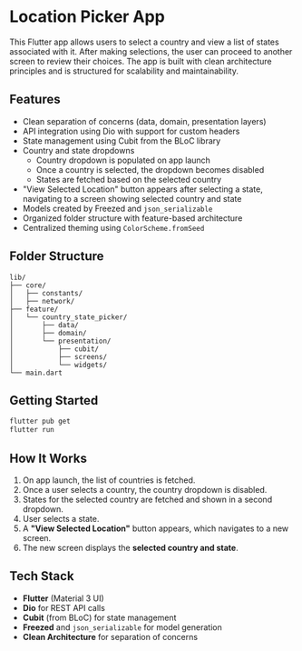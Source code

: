 # Location Picker App

This Flutter app allows users to select a country and view a list of states associated with it. After making selections, the user can proceed to another screen to review their choices. The app is built with clean architecture principles and is structured for scalability and maintainability.


## Features

- Clean separation of concerns (data, domain, presentation layers)
- API integration using Dio with support for custom headers
- State management using Cubit from the BLoC library
- Country and state dropdowns
    - Country dropdown is populated on app launch
    - Once a country is selected, the dropdown becomes disabled
    - States are fetched based on the selected country
- "View Selected Location" button appears after selecting a state, navigating to a screen showing selected country and state
- Models created by Freezed and `json_serializable`
- Organized folder structure with feature-based architecture
- Centralized theming using `ColorScheme.fromSeed`


## Folder Structure

```
lib/
├── core/
│   ├── constants/
│   ├── network/
├── feature/
│   └── country_state_picker/
│       ├── data/
│       ├── domain/
│       └── presentation/
│           ├── cubit/
│           ├── screens/
│           └── widgets/
└── main.dart
```


## Getting Started

```bash
flutter pub get
flutter run
```

## How It Works

1. On app launch, the list of countries is fetched.
2. Once a user selects a country, the country dropdown is disabled.
3. States for the selected country are fetched and shown in a second dropdown.
4. User selects a state.
5. A **"View Selected Location"** button appears, which navigates to a new screen.
6. The new screen displays the **selected country and state**.


## Tech Stack

- **Flutter** (Material 3 UI)
- **Dio** for REST API calls
- **Cubit** (from BLoC) for state management
- **Freezed** and `json_serializable` for model generation
- **Clean Architecture** for separation of concerns
